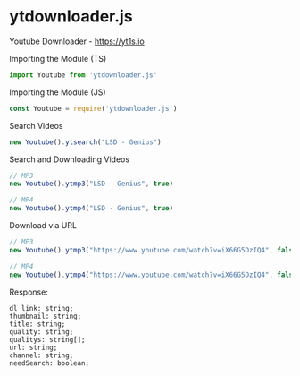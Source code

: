 # ytdownloader.js
Youtube Downloader - https://yt1s.io

Importing the Module (TS)
```ts
import Youtube from 'ytdownloader.js'
```
Importing the Module (JS)
```ts
const Youtube = require('ytdownloader.js')
```
Search Videos
```ts
new Youtube().ytsearch("LSD - Genius")
```




Search and Downloading Videos
```ts
// MP3
new Youtube().ytmp3("LSD - Genius", true)

// MP4
new Youtube().ytmp4("LSD - Genius", true)
```
Download via URL
```ts
// MP3
new Youtube().ytmp3("https://www.youtube.com/watch?v=iX66G5DzIQ4", false)

// MP4
new Youtube().ytmp4("https://www.youtube.com/watch?v=iX66G5DzIQ4", false)
```
Response:
```
dl_link: string;
thumbnail: string;
title: string;
quality: string;
qualitys: string[];
url: string;
channel: string;
needSearch: boolean;
```

